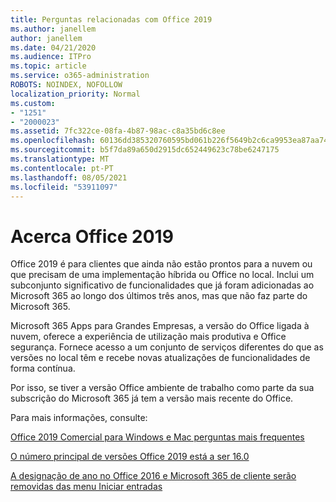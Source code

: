 ```yaml
---
title: Perguntas relacionadas com Office 2019
ms.author: janellem
author: janellem
ms.date: 04/21/2020
ms.audience: ITPro
ms.topic: article
ms.service: o365-administration
ROBOTS: NOINDEX, NOFOLLOW
localization_priority: Normal
ms.custom:
- "1251"
- "2000023"
ms.assetid: 7fc322ce-08fa-4b87-98ac-c8a35bd6c8ee
ms.openlocfilehash: 60136dd385320760595bd061b226f5649b2c6ca9953ea87aa743dcf4156759a5
ms.sourcegitcommit: b5f7da89a650d2915dc652449623c78be6247175
ms.translationtype: MT
ms.contentlocale: pt-PT
ms.lasthandoff: 08/05/2021
ms.locfileid: "53911097"
---
```

# <a name="about-office-2019"></a>Acerca Office 2019

Office 2019 é para clientes que ainda não estão prontos para a nuvem ou que precisam de uma implementação híbrida ou Office no local. Inclui um subconjunto significativo de funcionalidades que já foram adicionadas ao Microsoft 365 ao longo dos últimos três anos, mas que não faz parte do Microsoft 365.
  
Microsoft 365 Apps para Grandes Empresas, a versão do Office ligada à nuvem, oferece a experiência de utilização mais produtiva e Office segurança. Fornece acesso a um conjunto de serviços diferentes do que as versões no local têm e recebe novas atualizações de funcionalidades de forma contínua.
  
Por isso, se tiver a versão Office ambiente de trabalho como parte da sua subscrição do Microsoft 365 já tem a versão mais recente do Office.
  
Para mais informações, consulte:
  
[Office 2019 Comercial para Windows e Mac perguntas mais frequentes](https://support.microsoft.com/help/4133312)
  
[O número principal de versões Office 2019 está a ser 16.0](https://docs.microsoft.com/deployoffice/office2019/overview)
  
[A designação de ano no Office 2016 e Microsoft 365 de cliente serão removidas das menu Iniciar entradas](https://support.office.com/article/8fe5e052-76d2-49de-af30-2e84ed3da907?wt.mc_id=Alchemy_ClientDIA)
  